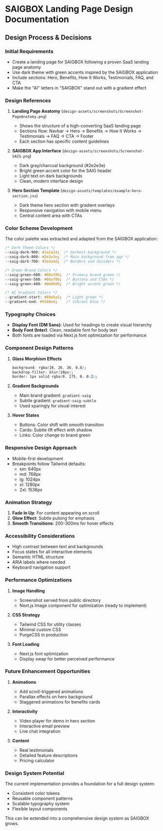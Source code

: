 # SAIGBOX Landing Page Design Documentation

## Design Process & Decisions

### Initial Requirements
- Create a landing page for SAIGBOX following a proven SaaS landing page anatomy
- Use dark theme with green accents inspired by the SAIGBOX application
- Include sections: Hero, Benefits, How It Works, Testimonials, FAQ, and CTA
- Make the "AI" letters in "SAIGBOX" stand out with a gradient effect

### Design References

1. **Landing Page Anatomy** (`design-assets/screenshots/Screenshot-PageAnatomy.png`)
   - Shows the structure of a high-converting SaaS landing page
   - Sections flow: Navbar → Hero → Benefits → How It Works → Testimonials → FAQ → CTA → Footer
   - Each section has specific content guidelines

2. **SAIGBOX App Interface** (`design-assets/screenshots/Screenshot-SAIG.png`)
   - Dark gray/charcoal background (#2e2e3e)
   - Bright green accent color for the SAIG header
   - Light text on dark backgrounds
   - Clean, modern interface design

3. **Hero Section Template** (`design-assets/templates/example-hero-section.jsx`)
   - Dark theme hero section with gradient overlays
   - Responsive navigation with mobile menu
   - Central content area with CTAs

### Color Scheme Development

The color palette was extracted and adapted from the SAIGBOX application:

```css
/* Dark Theme Colors */
--saig-dark-900: #1a1a24;  /* Darkest background */
--saig-dark-800: #2e2e3e;  /* Main background from app */
--saig-dark-700: #3a3a4d;  /* Borders and dividers */

/* Green Brand Colors */
--saig-green-600: #00af00;  /* Primary brand green */
--saig-green-500: #00af00;  /* Buttons and CTAs */
--saig-green-400: #00d600;  /* Bright accent green */

/* AI Gradient Colors */
--gradient-start: #88eba2;  /* Light green */
--gradient-end: #55b8ed;    /* Vibrant blue */
```

### Typography Choices

- **Display Font (DM Sans)**: Used for headings to create visual hierarchy
- **Body Font (Inter)**: Clean, readable font for body text
- Both fonts are loaded via Next.js font optimization for performance

### Component Design Patterns

1. **Glass Morphism Effects**
   ```css
   background: rgba(26, 26, 36, 0.8);
   backdrop-filter: blur(10px);
   border: 1px solid rgba(0, 175, 0, 0.2);
   ```

2. **Gradient Backgrounds**
   - Main brand gradient: `gradient-saig`
   - Subtle gradient: `gradient-saig-subtle`
   - Used sparingly for visual interest

3. **Hover States**
   - Buttons: Color shift with smooth transition
   - Cards: Subtle lift effect with shadow
   - Links: Color change to brand green

### Responsive Design Approach

- Mobile-first development
- Breakpoints follow Tailwind defaults:
  - sm: 640px
  - md: 768px
  - lg: 1024px
  - xl: 1280px
  - 2xl: 1536px

### Animation Strategy

1. **Fade In Up**: For content appearing on scroll
2. **Glow Effect**: Subtle pulsing for emphasis
3. **Smooth Transitions**: 200-300ms for hover effects

### Accessibility Considerations

- High contrast between text and backgrounds
- Focus states for all interactive elements
- Semantic HTML structure
- ARIA labels where needed
- Keyboard navigation support

### Performance Optimizations

1. **Image Handling**
   - Screenshot served from public directory
   - Next.js Image component for optimization (ready to implement)

2. **CSS Strategy**
   - Tailwind CSS for utility classes
   - Minimal custom CSS
   - PurgeCSS in production

3. **Font Loading**
   - Next.js font optimization
   - Display swap for better perceived performance

### Future Enhancement Opportunities

1. **Animations**
   - Add scroll-triggered animations
   - Parallax effects on hero background
   - Staggered animations for benefits cards

2. **Interactivity**
   - Video player for demo in hero section
   - Interactive email preview
   - Live chat integration

3. **Content**
   - Real testimonials
   - Detailed feature descriptions
   - Pricing calculator

### Design System Potential

The current implementation provides a foundation for a full design system:

- Consistent color tokens
- Reusable component patterns
- Scalable typography system
- Flexible layout components

This can be extended into a comprehensive design system as SAIGBOX grows.